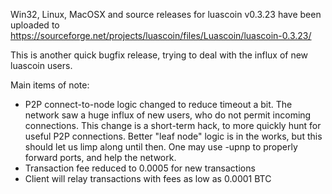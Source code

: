 Win32, Linux, MacOSX and source releases for luascoin v0.3.23 have been uploaded to
https://sourceforge.net/projects/luascoin/files/Luascoin/luascoin-0.3.23/

This is another quick bugfix release, trying to deal with the influx of new luascoin users.

Main items of note:

* P2P connect-to-node logic changed to reduce timeout a bit.  The network saw a huge influx of new users, who do not permit incoming connections.  This change is a short-term hack, to more quickly hunt for useful P2P connections.  Better "leaf node" logic is in the works, but this should let us limp along until then.  One may use -upnp to properly forward ports, and help the network.
* Transaction fee reduced to 0.0005 for new transactions
* Client will relay transactions with fees as low as 0.0001 BTC
